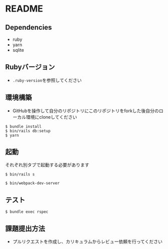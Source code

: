 # README

## Dependencies
- ruby
- yarn
- sqlite

## Rubyバージョン 
- `.ruby-version`を参照してください

## 環境構築
- GitHubを操作して自分のリポジトリにこのリポジトリをforkした後自分のローカル環境にcloneしてください

``` 
$ bundle install
$ bin/rails db:setup
$ yarn
```

## 起動
それぞれ別タブで起動する必要があります

```
$ bin/rails s
```

```
$ bin/webpack-dev-server
```

## テスト

``` 
$ bundle exec rspec
```

## 課題提出方法
- プルリクエストを作成し、カリキュラムからレビュー依頼を行ってください
